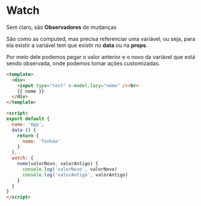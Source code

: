 # Watch
Sem claro, são **Observadores** de mudanças

São como as computed, mas precisa referenciar uma variável, ou seja, para ela existir a variável tem que existir no **data** ou na **props**.

Por meio dele podemos pegar o valor anterior e o novo da variável que está sendo observada, onde podemos tomar ações customizadas.





```html
<template>
  <div>
    <input type="text" v-model.lazy="nome" /><br>
    {{ nome }}
  </div>
</template>

<script>
export default {
  name: 'App',
  data () {
    return {
      nome: 'Tonhão'
    }
  },
  watch: {
    nome(valorNovo, valorAntigo) {
      console.log('valorNovo', valorNovo)
      console.log('valorAntigo', valorAntigo)
    }
  }
}
</script>
```
